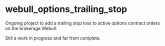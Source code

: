 # webull_options_trailing_stop
Ongoing project to add a trailing stop loss to active options contract orders on the brokerage Webull.

Still a work in progress and far from complete.
